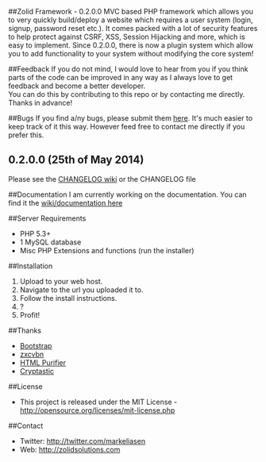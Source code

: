 ##Zolid Framework - 0.2.0.0
MVC based PHP framework which allows you to very quickly build/deploy a website which requires a user system (login, signup, password reset etc.). It comes packed with a lot of security features to help protect against CSRF, XSS, Session Hijacking and more, which is easy to implement. Since 0.2.0.0, there is now a plugin system which allow you to add functionality to your system without modifying the core system!

##Feedback
If you do not mind, I would love to hear from you if you think parts of the code can be improved in any way as I always love to get feedback and become a better developer.<br>
You can do this by contributing to this repo or by contacting me directly.<br>
Thanks in advance!

##Bugs
If you find a/ny bugs, please submit them [here](https://github.com/MrEliasen/Zolid-Framework/issues/new). It's much easier to keep track of it this way. However feed free to contact me directly if you prefer this.

## 0.2.0.0 (25th of May 2014)
Please see the [CHANGELOG wiki](https://github.com/MrEliasen/Zolid-Framework/wiki/CHANGELOG) or the CHANGELOG file

##Documentation
I am currently working on the documentation. You can find it the [wiki/documentation here](https://github.com/MrEliasen/Zolid-Framework/wiki) 

##Server Requirements
* PHP 5.3+
* 1 MySQL database
* Misc PHP Extensions and functions (run the installer)

##Installation
1. Upload to your web host.
2. Navigate to the url you uploaded it to.
3. Follow the install instructions.
4. ?
5. Profit!

##Thanks
* [Bootstrap](https://github.com/twitter/bootstrap)
* [zxcvbn](https://github.com/lowe/zxcvbn)
* [HTML Purifier](https://github.com/ezyang/htmlpurifier)
* [Cryptastic](http://www.itnewb.com/tutorial/PHP-Encryption-Decryption-Using-the-MCrypt-Library-libmcrypt)

##License
* This project is released under the MIT License - http://opensource.org/licenses/mit-license.php

##Contact
* Twitter: http://twitter.com/markeliasen
* Web: http://zolidsolutions.com
